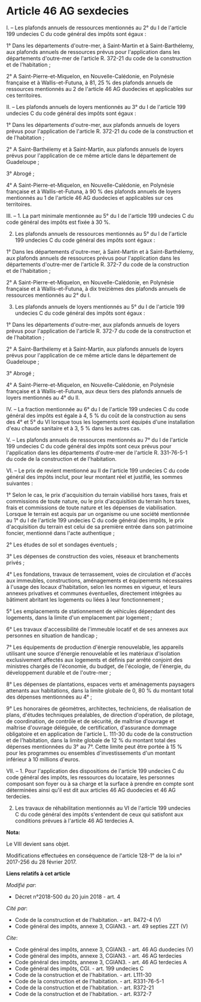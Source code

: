 # Article 46 AG sexdecies

I. – Les plafonds annuels de ressources mentionnés au 2° du I de l'article 199 undecies C du code général des impôts sont
égaux :

1° Dans les départements d'outre-mer, à Saint-Martin et à Saint-Barthélemy, aux plafonds annuels de ressources prévus pour
l'application dans les départements d'outre-mer de l'article R. 372-21 du code de la construction et de l'habitation ;

2° A Saint-Pierre-et-Miquelon, en Nouvelle-Calédonie, en Polynésie française et à Wallis-et-Futuna, à 81, 25 % des plafonds
annuels de ressources mentionnés au 2 de l'article 46 AG duodecies et applicables sur ces territoires.

II. – Les plafonds annuels de loyers mentionnés au 3° du I de l'article 199 undecies C du code général des impôts sont
égaux :

1° Dans les départements d'outre-mer, aux plafonds annuels de loyers prévus pour l'application de l'article R. 372-21 du code
de la construction et de l'habitation ;

2° A Saint-Barthélemy et à Saint-Martin, aux plafonds annuels de loyers prévus pour l'application de ce même article dans le
département de Guadeloupe ;

3° Abrogé ;

4° A Saint-Pierre-et-Miquelon, en Nouvelle-Calédonie, en Polynésie française et à Wallis-et-Futuna, à 90 % des plafonds
annuels de loyers mentionnés au 1 de l'article 46 AG duodecies et applicables sur ces territoires.

III. – 1. La part minimale mentionnée au 5° du I de l'article 199 undecies C du code général des impôts est fixée à 30 %.

2. Les plafonds annuels de ressources mentionnés au 5° du I de l'article 199 undecies C du code général des impôts sont
égaux :

1° Dans les départements d'outre-mer, à Saint-Martin et à Saint-Barthélemy, aux plafonds annuels de ressources prévus pour
l'application dans les départements d'outre-mer de l'article R. 372-7 du code de la construction et de l'habitation ;

2° A Saint-Pierre-et-Miquelon, en Nouvelle-Calédonie, en Polynésie française et à Wallis-et-Futuna, à dix treizièmes des
plafonds annuels de ressources mentionnés au 2° du I.

3. Les plafonds annuels de loyers mentionnés au 5° du I de l'article 199 undecies C du code général des impôts sont égaux :

1° Dans les départements d'outre-mer, aux plafonds annuels de loyers prévus pour l'application de l'article R. 372-7 du code
de la construction et de l'habitation ;

2° A Saint-Barthélemy et à Saint-Martin, aux plafonds annuels de loyers prévus pour l'application de ce même article dans le
département de Guadeloupe ;

3° Abrogé ;

4° A Saint-Pierre-et-Miquelon, en Nouvelle-Calédonie, en Polynésie française et à Wallis-et-Futuna, aux deux tiers des
plafonds annuels de loyers mentionnés au 4° du II.

IV. – La fraction mentionnée au 6° du I de l'article 199 undecies C du code général des impôts est égale à 4, 5 % du coût de
la construction au sens des 4° et 5° du VI lorsque tous les logements sont équipés d'une installation d'eau chaude sanitaire
et à 3, 5 % dans les autres cas.

V. – Les plafonds annuels de ressources mentionnés au 7° du I de l'article 199 undecies C du code général des impôts sont
ceux prévus pour l'application dans les départements d'outre-mer de l'article R. 331-76-5-1 du code de la construction et de
l'habitation.

VI. – Le prix de revient mentionné au II de l'article 199 undecies C du code général des impôts inclut, pour leur montant
réel et justifié, les sommes suivantes :

1° Selon le cas, le prix d'acquisition du terrain viabilisé hors taxes, frais et commissions de toute nature, ou le prix
d'acquisition du terrain hors taxes, frais et commissions de toute nature et les dépenses de viabilisation. Lorsque le
terrain est acquis par un organisme ou une société mentionnée au 1° du I de l'article 199 undecies C du code général des
impôts, le prix d'acquisition du terrain est celui de sa première entrée dans son patrimoine foncier, mentionné dans l'acte
authentique ;

2° Les études de sol et sondages éventuels ;

3° Les dépenses de construction des voies, réseaux et branchements privés ;

4° Les fondations, travaux de terrassement, voies de circulation et d'accès aux immeubles, constructions, aménagements et
équipements nécessaires à l'usage des locaux d'habitation, selon les normes en vigueur, et leurs annexes privatives et
communes éventuelles, directement intégrées au bâtiment abritant les logements ou liées à leur fonctionnement ;

5° Les emplacements de stationnement de véhicules dépendant des logements, dans la limite d'un emplacement par logement ;

6° Les travaux d'accessibilité de l'immeuble locatif et de ses annexes aux personnes en situation de handicap ;

7° Les équipements de production d'énergie renouvelable, les appareils utilisant une source d'énergie renouvelable et les
matériaux d'isolation exclusivement affectés aux logements et définis par arrêté conjoint des ministres chargés de
l'économie, du budget, de l'écologie, de l'énergie, du développement durable et de l'outre-mer ;

8° Les dépenses de plantations, espaces verts et aménagements paysagers attenants aux habitations, dans la limite globale de
0, 80 % du montant total des dépenses mentionnées au 4° ;

9° Les honoraires de géomètres, architectes, techniciens, de réalisation de plans, d'études techniques préalables, de
direction d'opération, de pilotage, de coordination, de contrôle et de sécurité, de maîtrise d'ouvrage et maîtrise d'ouvrage
déléguée, de certification, d'assurance dommage obligatoire et en application de l'article L. 111-30 du code de la
construction et de l'habitation, dans la limite globale de 12 % du montant total des dépenses mentionnées du 3° au 7°. Cette
limite peut être portée à 15 % pour les programmes ou ensembles d'investissements d'un montant inférieur à 10 millions
d'euros.

VII. – 1. Pour l'application des dispositions de l'article 199 undecies C du code général des impôts, les ressources du
locataire, les personnes composant son foyer ou à sa charge et la surface à prendre en compte sont déterminées ainsi qu'il
est dit aux articles 46 AG duodecies et 46 AG terdecies.

2. Les travaux de réhabilitation mentionnés au VI de l'article 199 undecies C du code général des impôts s'entendent de ceux
qui satisfont aux conditions prévues à l'article 46 AG terdecies A.

**Nota:**

Le VIII devient sans objet.

Modifications effectuées en conséquence de l'article 128-1° de la loi n° 2017-256 du 28 février 2017.

**Liens relatifs à cet article**

_Modifié par_:

  - Décret n°2018-500 du 20 juin 2018 - art. 4

_Cité par_:

  - Code de la construction et de l'habitation. - art. R472-4 (V)
  - Code général des impôts, annexe 3, CGIAN3. - art. 49 septies ZZT (V)

_Cite_:

  - Code général des impôts, annexe 3, CGIAN3. - art. 46 AG duodecies (V)
  - Code général des impôts, annexe 3, CGIAN3. - art. 46 AG terdecies
  - Code général des impôts, annexe 3, CGIAN3. - art. 46 AG terdecies A
  - Code général des impôts, CGI. - art. 199 undecies C
  - Code de la construction et de l'habitation. - art. L111-30
  - Code de la construction et de l'habitation. - art. R331-76-5-1
  - Code de la construction et de l'habitation. - art. R372-21
  - Code de la construction et de l'habitation. - art. R372-7
